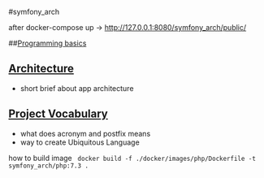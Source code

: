 #symfony_arch

after docker-compose up ->  http://127.0.0.1:8080/symfony_arch/public/

##[Programming basics](./doc/programming_basics.md)

## [Architecture](./doc/architecture.md)
- short brief about app architecture

## [Project Vocabulary](./doc/vocabulary.md)
- what does acronym and postfix means
- way to create Ubiquitous Language

how to build image
` docker build -f ./docker/images/php/Dockerfile -t symfony_arch/php:7.3 .`
